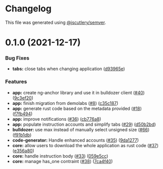 # Changelog

This file was generated using [@jscutlery/semver](https://github.com/jscutlery/semver).

# 0.1.0 (2021-12-17)


### Bug Fixes

* **tabs:** close tabs when changing application ([d93965e](https://github.com/andresmgsl/platform/commit/d93965e012b4556152c41b5f046080d9cfe7c121))


### Features

* **app:** create ng-anchor library and use it in bulldozer client ([#40](https://github.com/andresmgsl/platform/issues/40)) ([9c3ef20](https://github.com/andresmgsl/platform/commit/9c3ef203ad091093808049a7a3ca12385c5cac4c))
* **app:** finish migration from demolabs ([#8](https://github.com/andresmgsl/platform/issues/8)) ([c35c187](https://github.com/andresmgsl/platform/commit/c35c1879c2570fb946118458436e24fb304af415))
* **app:** generate rust code based on the metadata provided ([#18](https://github.com/andresmgsl/platform/issues/18)) ([f7fb494](https://github.com/andresmgsl/platform/commit/f7fb49491bb4ec2d98a4f123f3f45d033d1fec99))
* **app:** improve notifications ([#36](https://github.com/andresmgsl/platform/issues/36)) ([cb776a8](https://github.com/andresmgsl/platform/commit/cb776a8218689a8d0b85650f608b120067319538))
* **app:** populate instruction accounts and simplify tabs ([#29](https://github.com/andresmgsl/platform/issues/29)) ([d50b2bd](https://github.com/andresmgsl/platform/commit/d50b2bd3b3affcd3e19ca23d149bb7cc169868d8))
* **bulldozer:** use max instead of manually select unsigned size ([#66](https://github.com/andresmgsl/platform/issues/66)) ([f91b1db](https://github.com/andresmgsl/platform/commit/f91b1db1ff99d0559d4043f556371ff455cb3a14))
* **code-generator:** Handle enhanced accounts ([#35](https://github.com/andresmgsl/platform/issues/35)) ([9da1277](https://github.com/andresmgsl/platform/commit/9da1277e0319a595d14e4c855f38698604f9e3f6))
* **core:** allow users to download the whole application as rust code ([#37](https://github.com/andresmgsl/platform/issues/37)) ([e356a80](https://github.com/andresmgsl/platform/commit/e356a8045351650362d8913b4cc491341d77f522))
* **core:** handle instruction body ([#33](https://github.com/andresmgsl/platform/issues/33)) ([059e5cc](https://github.com/andresmgsl/platform/commit/059e5cce7262132f33b502db9dbc19846a9c6e5c))
* **core:** manage has_one contraint ([#38](https://github.com/andresmgsl/platform/issues/38)) ([7ca4f40](https://github.com/andresmgsl/platform/commit/7ca4f4022d235d6c8fd944f638b9abc084bddd45))
